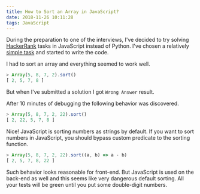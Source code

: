 ```yaml
---
title: How to Sort an Array in JavaScript?
date: 2018-11-26 10:11:28
tags: JavaScript
---
```


During the preparation to one of the interviews, I've decided to try solving [HackerRank](https://hackerrank.com) tasks in JavaScript instead of Python.
I've chosen a relatively [simple task](https://www.hackerrank.com/challenges/fraudulent-activity-notifications/problem) and started to write the code.

I had to sort an array and everything seemed to work well.

```JavaScript
> Array(5, 8, 7, 2).sort()
[ 2, 5, 7, 8 ]
```

But when I've submitted a solution I got `Wrong Answer` result.

After 10 minutes of debugging the following behavior was discovered.

```JavaScript
> Array(5, 8, 7, 2, 22).sort()
[ 2, 22, 5, 7, 8 ]
```

Nice! JavaScript is sorting numbers as strings by default.
If you want to sort numbers in JavaScript, you should bypass custom predicate to the sorting function. 

```JavaScript
> Array(5, 8, 7, 2, 22).sort((a, b) => a - b)
[ 2, 5, 7, 8, 22 ]
```

Such behavior looks reasonable for front-end. But JavaScript is used on the back-end as well and this seems like very dangerous default sorting. All your tests will be green until you put some double-digit numbers.
